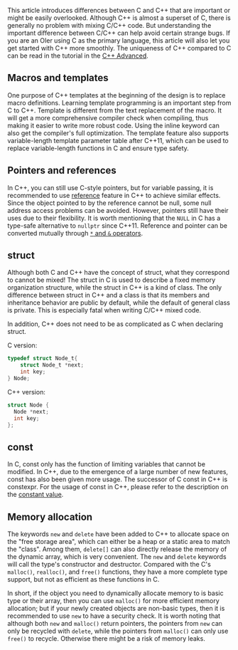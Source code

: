 This article introduces differences between C and C++ that are important or might be easily overlooked. Although C++ is almost a superset of C, there is generally no problem with mixing C/C++ code. But understanding the important difference between C/C++ can help avoid certain strange bugs. If you are an OIer using C as the primary language, this article will also let you get started with C++ more smoothly. The uniqueness of C++ compared to C can be read in the tutorial in the [C++ Advanced](./class.md).

## Macros and templates

One purpose of C++ templates at the beginning of the design is to replace macro definitions. Learning template programming is an important step from C to C++. Template is different from the text replacement of the macro. It will get a more comprehensive compiler check when compiling, thus making it easier to write more robust code. Using the inline keyword can also get the compiler's full optimization. The template feature also supports variable-length template parameter table after C++11, which can be used to replace variable-length functions in C and ensure type safety.

## Pointers and references

In C++, you can still use C-style pointers, but for variable passing, it is recommended to use [reference](./reference.md) feature in C++ to achieve similar effects. Since the object pointed to by the reference cannot be null, some null address access problems can be avoided. However, pointers still have their uses due to their flexibility. It is worth mentioning that the `NULL` in C has a type-safe alternative to `nullptr` since C++11. Reference and pointer can be converted mutually through [`*` and `&` operators](./op.md).

## struct

Although both C and C++ have the concept of struct, what they correspond to cannot be mixed! The struct in C is used to describe a fixed memory organization structure, while the struct in C++ is a kind of class. The only difference between struct in C++ and a class is that its members and inheritance behavior are public by default, while the default of general class is private. This is especially fatal when writing C/C++ mixed code.

In addition, C++ does not need to be as complicated as C when declaring struct. 

C version:

```c
typedef struct Node_t{
    struct Node_t *next;
    int key;
} Node;
```

C++ version:

```cpp
struct Node {
  Node *next;
  int key;
};
```

## const

In C, const only has the function of limiting variables that cannot be modified. In C++, due to the emergence of a large number of new features, const has also been given more usage. The successor of C const in C++ is constexpr. For the usage of const in C++, please refer to the description on the [constant value](./const.md).

## Memory allocation

The keywords `new` and `delete` have been added to C++ to allocate space on the "free storage area", which can either be a heap or a static area to match the "class". Among them, `delete[]` can also directly release the memory of the dynamic array, which is very convenient. The `new` and `delete` keywords will call the type's constructor and destructor. Compared with the C's `malloc()`, `realloc()`, and `free()` functions, they have a more complete type support, but not as efficient as these functions in C.

In short, if the object you need to dynamically allocate memory to is basic type or their array, then you can use `malloc()` for more efficient memory allocation; but if your newly created objects are non-basic types, then it is recommended to use `new` to have a security check. It is worth noting that although both `new` and `malloc()` return pointers, the pointers from `new` can only be recycled with `delete`, while the pointers from `malloc()` can only use `free()` to recycle. Otherwise there might be a risk of memory leaks.
